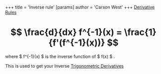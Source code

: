 +++
 title = 'Inverse rule'
[params]
	author = 'Carson West'
+++
[Derivative Rules](./../derivative-rules/)


#  $$  \frac{d}{dx} f^{-1}(x) = \frac{1}{f'(f^{-1}(x))}  $$  
where  $ f^{-1}(x) $  is the inverse function of  $ f(x) $ . 

This is used to get your Inverse [Trigonometric Derivatives](./../trigonometric-derivatives/)